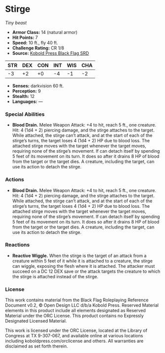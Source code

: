 # Stirge

*Tiny beast*

- **Armor Class:** 14 (natural armor)
- **Hit Points:** 7
- **Speed:** 10 ft., fly 40 ft.
- **Challenge Rating:** CR 1/8
- **Source:** [Kobold Press Black Flag SRD](https://koboldpress.com/black-flag-roleplaying/)

| STR | DEX | CON | INT | WIS | CHA |
| --- | --- | --- | --- | --- | --- |
| -3 | +2 | +0 | -4 | -1 | -2 |

- **Senses:** darkvision 60 ft.
- **Perception:** 9
- **Stealth:** 12
- **Languages:** —

### Special Abilities

- **Blood Drain.** Melee Weapon Attack: +4 to hit, reach 5 ft., one creature. Hit: 4 (1d4 + 2) piercing damage, and the stirge attaches to the target. While attached, the stirge can’t attack, and at the start of each of the stirge’s turns, the target loses 4 (1d4 + 2) HP due to blood loss. The attached stirge moves with the target whenever the target moves, requiring none of the stirge’s movement. If can detach itself by spending 5 feet of its movement on its turn. It does so after it drains 8 HP of blood from the target or the target dies. A creature, including the target, can use its action to detach the stirge.

### Actions

- **Blood Drain.** Melee Weapon Attack: +4 to hit, reach 5 ft., one creature. Hit: 4 (1d4 + 2) piercing damage, and the stirge attaches to the target. While attached, the stirge can’t attack, and at the start of each of the stirge’s turns, the target loses 4 (1d4 + 2) HP due to blood loss. The attached stirge moves with the target whenever the target moves, requiring none of the stirge’s movement. If can detach itself by spending 5 feet of its movement on its turn. It does so after it drains 8 HP of blood from the target or the target dies. A creature, including the target, can use its action to detach the stirge.

### Reactions

- **Reactive Wiggle.** When the stirge is the target of an attack from a creature within 5 feet of it while it is attached to a creature, the stirge can wiggle, exposing the flesh where it is attached. The attacker must succeed on a DC 12 DEX save or the attack targets the creature to which the stirge is attached instead of the stirge.

### License

This work contains material from the Black Flag Roleplaying Reference Document v0.2, © Open Design LLC d/b/a Kobold Press. Reserved Material elements in this product include all elements designated as Reserved Material under the ORC License. This product contains no Expressly Designated Licensed Material.

This work is licensed under the ORC License, located at the Library of Congress at TX 9-307-067, and available online at various locations including koboldpress.com/orclicense and others. All warranties are disclaimed as set forth therein.

